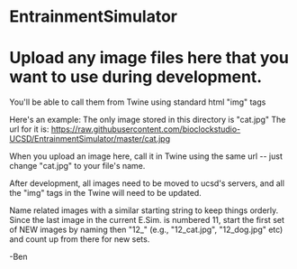# EntrainmentSimulator
# Upload any image files here that you want to use during development.
You'll be able to call them from Twine using standard html "img" tags

Here's an example: The only image stored in this directory is "cat.jpg"
The url for it is: 
https://raw.githubusercontent.com/bioclockstudio-UCSD/EntrainmentSimulator/master/cat.jpg

When you upload an image here, call it in Twine using the same url -- just change "cat.jpg" to your file's name.

After development, all images need to be moved to ucsd's servers, and all the "img" tags in the Twine will need to be updated.

Name related images with a similar starting string to keep things orderly. Since the last image in the current E.Sim. is numbered 11, start the first set of NEW images by naming then "12_"  (e.g., "12_cat.jpg", "12_dog.jpg" etc) and count up from there for new sets.

-Ben
